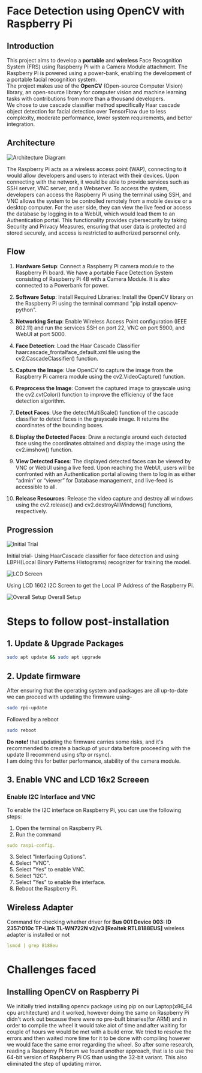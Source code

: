 # Face Detection using OpenCV with Raspberry Pi

## Introduction

This project aims to develop a **portable** and **wireless** Face Recognition System (FRS) using Raspberry Pi with a Camera Module attachment. The Raspberry Pi is powered using a power-bank, enabling the development of a portable facial recognition system.   
The project makes use of the **OpenCV** (Open-source Computer Vision) library, an open-source library for computer vision and machine learning tasks with contributions from more than a thousand developers.  
We chose to use cascade classifier method specifically Haar cascade object detection for facial detection over TensorFlow due to less complexity, moderate performance, lower system requirements, and better integration.

## Architecture

![Architecture Diagram](media/architecture.png)

The Raspberry Pi acts as a wireless access point (WAP), connecting to it would allow developers and users to interact with their devices. Upon connecting with the network, it would be able to provide services such as SSH server, VNC server, and a Webserver. To access the system, developers can access the Raspberry Pi using the terminal using SSH, and VNC allows the system to be controlled remotely from a mobile device or a desktop computer. For the user side, they can view the live feed or access the database by logging in to a WebUI, which would lead them to an Authentication portal. This functionality provides cybersecurity by taking Security and Privacy Measures, ensuring that user data is protected and stored securely, and access is restricted to authorized personnel only.

## Flow

1. **Hardware Setup**: Connect a Raspberry Pi camera module to the Raspberry Pi board. We have a portable Face Detection System consisting of Raspberry Pi 4B with a Camera Module. It is also connected to a Powerbank for power.

2. **Software Setup**: Install Required Libraries: Install the OpenCV library on the Raspberry Pi using the terminal command "pip install opencv-python".

3. **Networking Setup**: Enable Wireless Access Point configuration (IEEE 802.11) and run the services SSH on port 22, VNC on port 5900, and WebUI at port 5000.

4. **Face Detection**: Load the Haar Cascade Classifier haarcascade_frontalface_default.xml file using the cv2.CascadeClassifier() function.

5. **Capture the Image**: Use OpenCV to capture the image from the Raspberry Pi camera module using the cv2.VideoCapture() function.

6. **Preprocess the Image**: Convert the captured image to grayscale using the cv2.cvtColor() function to improve the efficiency of the face detection algorithm.

7. **Detect Faces**: Use the detectMultiScale() function of the cascade classifier to detect faces in the grayscale image. It returns the coordinates of the bounding boxes.

8. **Display the Detected Faces**: Draw a rectangle around each detected face using the coordinates obtained and display the image using the cv2.imshow() function.

9. **View Detected Faces**: The displayed detected faces can be viewed by VNC or WebUI using a live feed. Upon reaching the WebUI, users will be confronted with an Authentication portal allowing them to log in as either “admin” or “viewer” for Database management, and live-feed is accessible to all.

10. **Release Resources**: Release the video capture and destroy all windows using the cv2.release() and cv2.destroyAllWindows() functions, respectively.

## Progression

![Initial Trial](media/initial_trial.png)

Initial trial- Using HaarCascade classifier for face detection and using LBPH(Local Binary Patterns Histograms) recognizer for training the model.

![LCD Screen](media/lcd_screen.png)

Using LCD 1602 I2C Screen to get the Local IP Address of the Raspberry Pi.

![Overall Setup](media/setup.png)
Overall Setup

# Steps to follow post-installation

## 1. Update & Upgrade Packages

``` bash
sudo apt update && sudo apt upgrade
```

## 2. Update firmware
After ensuring that the operating system and packages are all up-to-date we can proceed with updating the firmware using-
``` bash
sudo rpi-update
```
Followed by a reboot
``` bash
sudo reboot
```
**Do note!** that updating the firmware carries some risks, and it's recommended to create a backup of your data before proceeding with the update (I recommend using sftp or rsync).  
I am doing this for better performance, stability of the camera module.

## 3. Enable VNC and LCD 16x2 Screeen

### Enable I2C Interface and VNC
To enable the I2C interface on Raspberry Pi, you can use the following steps:

1. Open the terminal on Raspberry Pi.
2. Run the command 
``` yaml
sudo raspi-config.
```
3. Select "Interfacing Options".
4. Select "VNC".
5. Select "Yes" to enable VNC.
6. Select "I2C".
7. Select "Yes" to enable the interface.
8. Reboot the Raspberry Pi.


## Wireless Adapter

Command for checking whether driver for **Bus 001 Device 003: ID 2357:010c TP-Link TL-WN722N v2/v3 [Realtek RTL8188EUS]** wireless adapter is installed or not

```yaml
lsmod | grep 8188eu
```
# Challenges faced
## Installing OpenCV on Raspberry Pi
We initially tried installing opencv package using pip on our Laptop(x86_64 cpu architecture) and it worked, however doing the same on Raspberry Pi didn't work out because there were no pre-built binaries(for ARM) and in order to compile the wheel it would take alot of time and after waiting for couple of hours we would be met with a build error. 
We tried to resolve the errors and then waited more time for it to be done with compiling however we would face the same error regarding the wheel.
So after some research, reading a Raspberry Pi forum we found another approach, that is to use the 64-bit version of Raspberry Pi OS than using the 32-bit variant.
This also eliminated the step of updating mirror.

